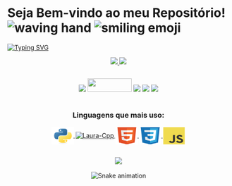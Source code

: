 <h1 align="left"> Seja Bem-vindo ao meu Repositório! 
  <img height="40" width="40" src="https://em-content.zobj.net/source/microsoft-teams/337/waving-hand_1f44b.png" alt="waving hand">
  <img height="40" width="40" src="https://em-content.zobj.net/source/microsoft-teams/337/beaming-face-with-smiling-eyes_1f601.png" alt="smiling emoji"/>
</h1>

[![Typing SVG](https://readme-typing-svg.herokuapp.com/?color=800080&size=35&center=true&vCenter=true&width=1000&lines=Hello,+My+name+is+Laura+Roscelle...;I'm+from+Brazil...;I'm+student+of+computing...;Be+Welcome!+<3)](https://git.io/typing-svg)

<div align="center">
  <a href="https://github.com/Laura-rosce">
  <img height="150em" src="https://github-readme-stats.vercel.app/api?username=Laura-rosce&show_icons=true&theme=cobalt&include_all_commits=true&count_private=true">
  <img height="150em" src="https://github-readme-stats.vercel.app/api/top-langs/?username=Laura-rosce&layout=compact&langs_count=7&theme=cobalt">
    
</div>

##

<div align="center"> 
  <a href="https://instagram.com/laura_rosce" target="_blank"><img src="https://img.shields.io/badge/-Instagram-%23E4405F?style=for-the-badge&logo=instagram&logoColor=white" target="_blank"></a>
  <a href="https://www.beecrowd.com.br/judge/pt/profile/600344" target="_blank"><img height="30" width="100" src="https://user-images.githubusercontent.com/93408918/162590286-3b46daf1-0d3a-401e-a2e3-6c368df624b6.png" target="_blank"></a>
 <a href="https://discord.com/channels/@me" target="_blank"><img src="https://img.shields.io/badge/Discord-7289DA?style=for-the-badge&logo=discord&logoColor=white" target="_blank"></a> 
  <a href = "mailto:laura.roscelle@escolar.ifrn.edu.br"><img src="https://img.shields.io/badge/-Gmail-%23333?style=for-the-badge&logo=gmail&logoColor=white" target="_blank"></a>
  <a href="https://www.linkedin.com/in/laura-roscelle-38b767234/" target="_blank"><img src="https://img.shields.io/badge/-LinkedIn-%230077B5?style=for-the-badge&logo=linkedin&logoColor=white" target="_blank"></a> 
</div>

<div style="display: inline_block" align="center"><br>
  <h3>Linguagens que mais uso:</h3>
  <abbr title="Python">
     <img align="center" alt="Laura-Python" height="40" width="50" src="https://raw.githubusercontent.com/devicons/devicon/master/icons/python/python-original.svg">
  </abbr>
  <abbr title="CPP">
   <img align="center" alt="Laura-Cpp" height="40" width="50" src="https://cdn.jsdelivr.net/gh/devicons/devicon/icons/cplusplus/cplusplus-original.svg">
  </abbr>
  <abbr title="HTML">
   <img align="center" alt="Laura-html" height="40" width="50" src="https://github.com/devicons/devicon/blob/master/icons/html5/html5-original.svg">
  </abbr>
  <abbr title="CSS">
   <img align="center" alt="Laura-css" height="40" width="50" src="https://github.com/devicons/devicon/blob/master/icons/css3/css3-original.svg">
  </abbr>
  <abbr title="JS">
   <img align="center" alt="Laura-js" height="40" width="50" src="https://github.com/devicons/devicon/blob/master/icons/javascript/javascript-original.svg">
  </abbr>

##

  <p align="center">
  <img src="https://github-profile-trophy.vercel.app/?username=laura-rosce&theme=dracula&row=2&no-bg=true&column=3&margin-w=15&margin-h=15" />
  </p>
  
![Snake animation](https://github.com/LuigiGF/LuigiGF/blob/output/github-contribution-grid-snake.svg)

</div>


  
 

